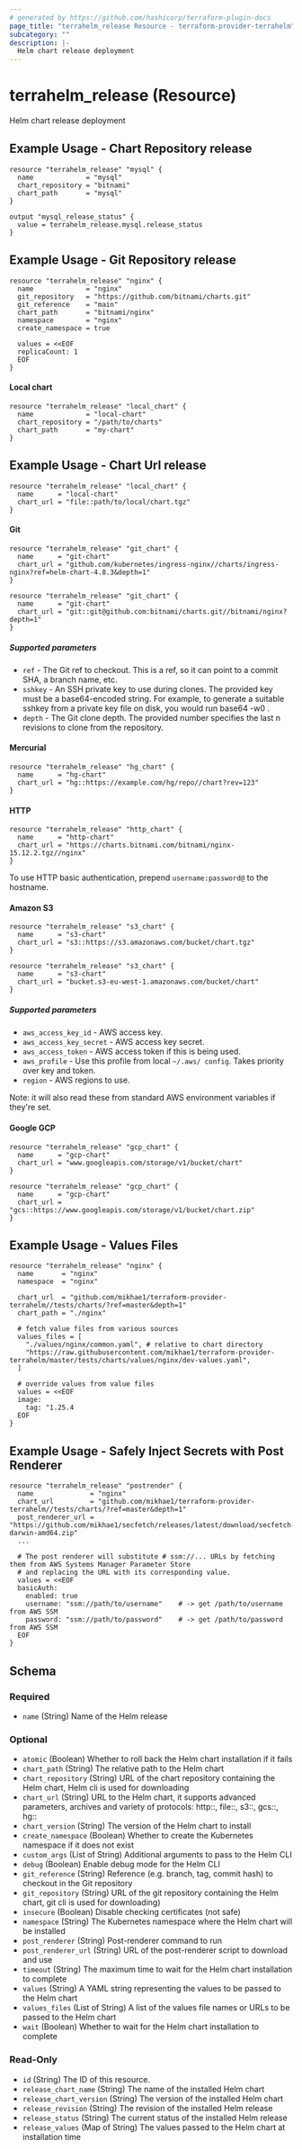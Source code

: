 ```yaml
---
# generated by https://github.com/hashicorp/terraform-plugin-docs
page_title: "terrahelm_release Resource - terraform-provider-terrahelm"
subcategory: ""
description: |-
  Helm chart release deployment
---
```


# terrahelm_release (Resource)

Helm chart release deployment

## Example Usage - Chart Repository release

```hcl
resource "terrahelm_release" "mysql" {
  name             = "mysql"
  chart_repository = "bitnami"
  chart_path       = "mysql"
}

output "mysql_release_status" {
  value = terrahelm_release.mysql.release_status
}
```

## Example Usage - Git Repository release

```hcl
resource "terrahelm_release" "nginx" {
  name             = "nginx"
  git_repository   = "https://github.com/bitnami/charts.git"
  git_reference    = "main"
  chart_path       = "bitnami/nginx"
  namespace        = "nginx"
  create_namespace = true

  values = <<EOF
  replicaCount: 1
  EOF
}
```

#### Local chart

```hcl
resource "terrahelm_release" "local_chart" {
  name             = "local-chart"
  chart_repository = "/path/to/charts"
  chart_path       = "my-chart"
}
```

## Example Usage - Chart Url release

```hcl
resource "terrahelm_release" "local_chart" {
  name      = "local-chart"
  chart_url = "file::path/to/local/chart.tgz"
}
```

#### Git

```hcl
resource "terrahelm_release" "git_chart" {
  name      = "git-chart"
  chart_url = "github.com/kubernetes/ingress-nginx//charts/ingress-nginx?ref=helm-chart-4.8.3&depth=1"
}
```

```hcl
resource "terrahelm_release" "git_chart" {
  name      = "git-chart"
  chart_url = "git::git@github.com:bitnami/charts.git//bitnami/nginx?depth=1"
}
```

##### Supported parameters

- `ref` - The Git ref to checkout. This is a ref, so it can point to a commit SHA, a branch name, etc.
- `sshkey` - An SSH private key to use during clones. The provided key must be a base64-encoded string. For example, to generate a suitable sshkey from a private key file on disk, you would run base64 -w0 <file>.
- `depth` - The Git clone depth. The provided number specifies the last n revisions to clone from the repository.

#### Mercurial

```hcl
resource "terrahelm_release" "hg_chart" {
  name      = "hg-chart"
  chart_url = "hg::https://example.com/hg/repo//chart?rev=123"
}
```

#### HTTP

```hcl
resource "terrahelm_release" "http_chart" {
  name      = "http-chart"
  chart_url = "https://charts.bitnami.com/bitnami/nginx-15.12.2.tgz//nginx"
}
```

To use HTTP basic authentication, prepend `username:password@` to the hostname.

#### Amazon S3

```hcl
resource "terrahelm_release" "s3_chart" {
  name      = "s3-chart"
  chart_url = "s3::https://s3.amazonaws.com/bucket/chart.tgz"
}
```

```hcl
resource "terrahelm_release" "s3_chart" {
  name      = "s3-chart"
  chart_url = "bucket.s3-eu-west-1.amazonaws.com/bucket/chart"
}
```

##### Supported parameters

- `aws_access_key_id` - AWS access key.
- `aws_access_key_secret` - AWS access key secret.
- `aws_access_token` - AWS access token if this is being used.
- `aws_profile` - Use this profile from local `~/.aws/ config`. Takes priority over key and token.
- `region` - AWS regions to use.

Note: it will also read these from standard AWS environment variables if they're set.

#### Google GCP

```hcl
resource "terrahelm_release" "gcp_chart" {
  name      = "gcp-chart"
  chart_url = "www.googleapis.com/storage/v1/bucket/chart"
}
```

```hcl
resource "terrahelm_release" "gcp_chart" {
  name      = "gcp-chart"
  chart_url = "gcs::https://www.googleapis.com/storage/v1/bucket/chart.zip"
}
```

## Example Usage - Values Files

```hcl
resource "terrahelm_release" "nginx" {
  name       = "nginx"
  namespace  = "nginx"

  chart_url  = "github.com/mikhae1/terraform-provider-terrahelm//tests/charts/?ref=master&depth=1"
  chart_path = "./nginx"

  # fetch value files from various sources
  values_files = [
    "./values/nginx/common.yaml", # relative to chart directory
    "https://raw.githubusercontent.com/mikhae1/terraform-provider-terrahelm/master/tests/charts/values/nginx/dev-values.yaml",
  ]

  # override values from value files
  values = <<EOF
  image:
    tag: "1.25.4
  EOF
}
```

## Example Usage - Safely Inject Secrets with Post Renderer

```hcl
resource "terrahelm_release" "postrender" {
  name              = "nginx"
  chart_url         = "github.com/mikhae1/terraform-provider-terrahelm//tests/charts/?ref=master&depth=1"
  post_renderer_url = "https://github.com/mikhae1/secfetch/releases/latest/download/secfetch-darwin-amd64.zip"
  ...

  # The post renderer will substitute # ssm://... URLs by fetching them from AWS Systems Manager Parameter Store
  # and replacing the URL with its corresponding value.
  values = <<EOF
  basicAuth:
    enabled: true
    username: "ssm://path/to/username"    # -> get /path/to/username from AWS SSM
    password: "ssm://path/to/password"    # -> get /path/to/password from AWS SSM
  EOF
}
```

<!-- schema generated by tfplugindocs -->
## Schema

### Required

- `name` (String) Name of the Helm release

### Optional

- `atomic` (Boolean) Whether to roll back the Helm chart installation if it fails
- `chart_path` (String) The relative path to the Helm chart
- `chart_repository` (String) URL of the chart repository containing the Helm chart, Helm cli is used for downloading
- `chart_url` (String) URL to the Helm chart, it supports advanced parameters, archives and variety of protocols: http::, file::, s3::, gcs::, hg::
- `chart_version` (String) The version of the Helm chart to install
- `create_namespace` (Boolean) Whether to create the Kubernetes namespace if it does not exist
- `custom_args` (List of String) Additional arguments to pass to the Helm CLI
- `debug` (Boolean) Enable debug mode for the Helm CLI
- `git_reference` (String) Reference (e.g. branch, tag, commit hash) to checkout in the Git repository
- `git_repository` (String) URL of the git repository containing the Helm chart, git cli is used for downloading)
- `insecure` (Boolean) Disable checking certificates (not safe)
- `namespace` (String) The Kubernetes namespace where the Helm chart will be installed
- `post_renderer` (String) Post-renderer command to run
- `post_renderer_url` (String) URL of the post-renderer script to download and use
- `timeout` (String) The maximum time to wait for the Helm chart installation to complete
- `values` (String) A YAML string representing the values to be passed to the Helm chart
- `values_files` (List of String) A list of the values file names or URLs to be passed to the Helm chart
- `wait` (Boolean) Whether to wait for the Helm chart installation to complete

### Read-Only

- `id` (String) The ID of this resource.
- `release_chart_name` (String) The name of the installed Helm chart
- `release_chart_version` (String) The version of the installed Helm chart
- `release_revision` (String) The revision of the installed Helm release
- `release_status` (String) The current status of the installed Helm release
- `release_values` (Map of String) The values passed to the Helm chart at installation time
